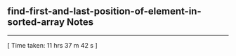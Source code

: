 <h2>find-first-and-last-position-of-element-in-sorted-array Notes</h2><hr>[ Time taken: 11 hrs 37 m 42 s ]